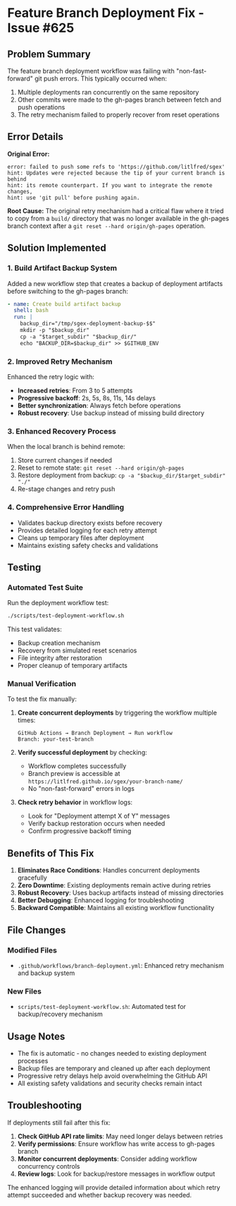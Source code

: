# Feature Branch Deployment Fix - Issue #625

## Problem Summary

The feature branch deployment workflow was failing with "non-fast-forward" git push errors. This typically occurred when:

1. Multiple deployments ran concurrently on the same repository
2. Other commits were made to the gh-pages branch between fetch and push operations  
3. The retry mechanism failed to properly recover from reset operations

## Error Details

**Original Error:**
```
error: failed to push some refs to 'https://github.com/litlfred/sgex'
hint: Updates were rejected because the tip of your current branch is behind
hint: its remote counterpart. If you want to integrate the remote changes,
hint: use 'git pull' before pushing again.
```

**Root Cause:**
The original retry mechanism had a critical flaw where it tried to copy from a `build/` directory that was no longer available in the gh-pages branch context after a `git reset --hard origin/gh-pages` operation.

## Solution Implemented

### 1. Build Artifact Backup System

Added a new workflow step that creates a backup of deployment artifacts before switching to the gh-pages branch:

```yaml
- name: Create build artifact backup
  shell: bash
  run: |
    backup_dir="/tmp/sgex-deployment-backup-$$"
    mkdir -p "$backup_dir"
    cp -a "$target_subdir" "$backup_dir/"
    echo "BACKUP_DIR=$backup_dir" >> $GITHUB_ENV
```

### 2. Improved Retry Mechanism

Enhanced the retry logic with:
- **Increased retries**: From 3 to 5 attempts
- **Progressive backoff**: 2s, 5s, 8s, 11s, 14s delays
- **Better synchronization**: Always fetch before operations
- **Robust recovery**: Use backup instead of missing build directory

### 3. Enhanced Recovery Process

When the local branch is behind remote:
1. Store current changes if needed
2. Reset to remote state: `git reset --hard origin/gh-pages`
3. Restore deployment from backup: `cp -a "$backup_dir/$target_subdir" "./"`
4. Re-stage changes and retry push

### 4. Comprehensive Error Handling

- Validates backup directory exists before recovery
- Provides detailed logging for each retry attempt
- Cleans up temporary files after deployment
- Maintains existing safety checks and validations

## Testing

### Automated Test Suite

Run the deployment workflow test:
```bash
./scripts/test-deployment-workflow.sh
```

This test validates:
- Backup creation mechanism
- Recovery from simulated reset scenarios  
- File integrity after restoration
- Proper cleanup of temporary artifacts

### Manual Verification

To test the fix manually:

1. **Create concurrent deployments** by triggering the workflow multiple times:
   ```
   GitHub Actions → Branch Deployment → Run workflow
   Branch: your-test-branch
   ```

2. **Verify successful deployment** by checking:
   - Workflow completes successfully
   - Branch preview is accessible at `https://litlfred.github.io/sgex/your-branch-name/`
   - No "non-fast-forward" errors in logs

3. **Check retry behavior** in workflow logs:
   - Look for "Deployment attempt X of Y" messages
   - Verify backup restoration occurs when needed
   - Confirm progressive backoff timing

## Benefits of This Fix

1. **Eliminates Race Conditions**: Handles concurrent deployments gracefully
2. **Zero Downtime**: Existing deployments remain active during retries
3. **Robust Recovery**: Uses backup artifacts instead of missing directories
4. **Better Debugging**: Enhanced logging for troubleshooting
5. **Backward Compatible**: Maintains all existing workflow functionality

## File Changes

### Modified Files
- `.github/workflows/branch-deployment.yml`: Enhanced retry mechanism and backup system

### New Files  
- `scripts/test-deployment-workflow.sh`: Automated test for backup/recovery mechanism

## Usage Notes

- The fix is automatic - no changes needed to existing deployment processes
- Backup files are temporary and cleaned up after each deployment
- Progressive retry delays help avoid overwhelming the GitHub API
- All existing safety validations and security checks remain intact

## Troubleshooting

If deployments still fail after this fix:

1. **Check GitHub API rate limits**: May need longer delays between retries
2. **Verify permissions**: Ensure workflow has write access to gh-pages branch  
3. **Monitor concurrent deployments**: Consider adding workflow concurrency controls
4. **Review logs**: Look for backup/restore messages in workflow output

The enhanced logging will provide detailed information about which retry attempt succeeded and whether backup recovery was needed.
